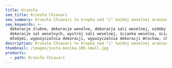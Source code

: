 ```yaml
---
title: Krzesła
seo_title: Krzesła Chiavari
seo_summary: Krzesła Chiavari to kropka nad "i" każdej weselnej aranżacji
seo_keywords: >-
  dekoracje ślubne, dekoracje weselne, dekoracja sali weselnej, ozdoby ślubne,
  dekoracje sal weselnych, wystrój sali weselnej, ścianka weselna, ścianka za
  młodymi, wypożyczalnia dekoracji, wypożyczalnia dekoracji Wrocław, chiavari
description: Krzesła Chiavari to kropka nad "i" każdej weselnej aranżacji
thumbnail: /images/justa-monika-105-small.jpg
products:
  - path: Krzesła Chiavari
---
```


